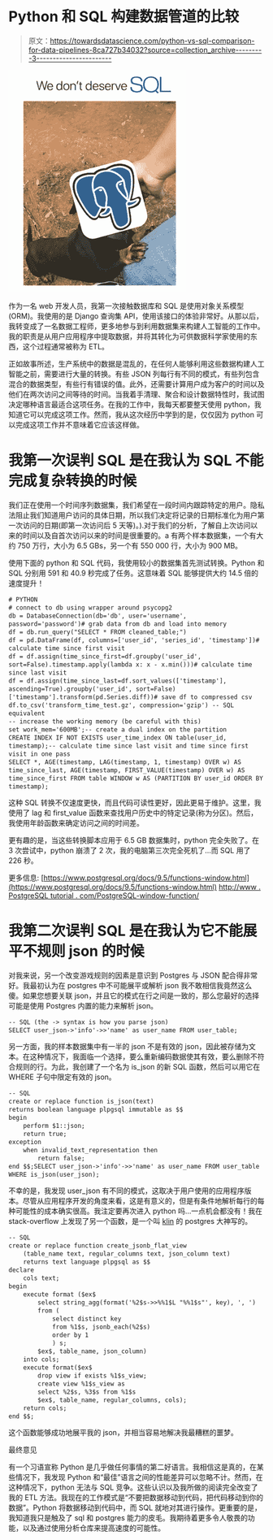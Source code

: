 # Python 和 SQL 构建数据管道的比较

> 原文：<https://towardsdatascience.com/python-vs-sql-comparison-for-data-pipelines-8ca727b34032?source=collection_archive---------3----------------------->

![](img/0129f726e45f74072f67bd6574039245.png)

作为一名 web 开发人员，我第一次接触数据库和 SQL 是使用对象关系模型(ORM)。我使用的是 Django 查询集 API，使用该接口的体验非常好。从那以后，我转变成了一名数据工程师，更多地参与到利用数据集来构建人工智能的工作中。我的职责是从用户应用程序中提取数据，并将其转化为可供数据科学家使用的东西，这个过程通常被称为 ETL。

正如故事所述，生产系统中的数据是混乱的，在任何人能够利用这些数据构建人工智能之前，需要进行大量的转换。有些 JSON 列每行有不同的模式，有些列包含混合的数据类型，有些行有错误的值。此外，还需要计算用户成为客户的时间以及他们在两次访问之间等待的时间。当我着手清理、聚合和设计数据特性时，我试图决定哪种语言最适合这项任务。在我的工作中，我每天都要整天使用 python，我知道它可以完成这项工作。然而，我从这次经历中学到的是，仅仅因为 python 可以完成这项工作并不意味着它应该这样做。

# 我第一次误判 SQL 是在我认为 SQL 不能完成复杂转换的时候

我们正在使用一个时间序列数据集，我们希望在一段时间内跟踪特定的用户。隐私法阻止我们知道用户访问的具体日期，所以我们决定将记录的日期标准化为用户第一次访问的日期(即第一次访问后 5 天等)。).对于我们的分析，了解自上次访问以来的时间以及自首次访问以来的时间是很重要的。a 有两个样本数据集，一个有大约 750 万行，大小为 6.5 GBs，另一个有 550 000 行，大小为 900 MB。

使用下面的 python 和 SQL 代码，我使用较小的数据集首先测试转换。Python 和 SQL 分别用 591 和 40.9 秒完成了任务。这意味着 SQL 能够提供大约 14.5 倍的速度提升！

```
# PYTHON
# connect to db using wrapper around psycopg2
db = DatabaseConnection(db='db', user='username', password='password')# grab data from db and load into memory
df = db.run_query("SELECT * FROM cleaned_table;")
df = pd.DataFrame(df, columns=['user_id', 'series_id', 'timestamp'])# calculate time since first visit
df = df.assign(time_since_first=df.groupby('user_id', sort=False).timestamp.apply(lambda x: x - x.min()))# calculate time since last visit
df = df.assign(time_since_last=df.sort_values(['timestamp'], ascending=True).groupby('user_id', sort=False)['timestamp'].transform(pd.Series.diff))# save df to compressed csv
df.to_csv('transform_time_test.gz', compression='gzip') -- SQL equivalent
-- increase the working memory (be careful with this)
set work_mem='600MB';-- create a dual index on the partition
CREATE INDEX IF NOT EXISTS user_time_index ON table(user_id, timestamp);-- calculate time since last visit and time since first visit in one pass 
SELECT *, AGE(timestamp, LAG(timestamp, 1, timestamp) OVER w) AS time_since_last, AGE(timestamp, FIRST_VALUE(timestamp) OVER w) AS time_since_first FROM table WINDOW w AS (PARTITION BY user_id ORDER BY timestamp);
```

这种 SQL 转换不仅速度更快，而且代码可读性更好，因此更易于维护。这里，我使用了 lag 和 first_value 函数来查找用户历史中的特定记录(称为分区)。然后，我使用年龄函数来确定访问之间的时间差。

更有趣的是，当这些转换脚本应用于 6.5 GB 数据集时，python 完全失败了。在 3 次尝试中，python 崩溃了 2 次，我的电脑第三次完全死机了…而 SQL 用了 226 秒。

更多信息:
[https://www.postgresql.org/docs/9.5/functions-window.html](https://www.postgresql.org/docs/9.5/functions-window.html)
[http://www . PostgreSQL tutorial . com/PostgreSQL-window-function/](http://www.postgresqltutorial.com/postgresql-window-function/)

# 我第二次误判 SQL 是在我认为它不能展平不规则 json 的时候

对我来说，另一个改变游戏规则的因素是意识到 Postgres 与 JSON 配合得非常好。我最初认为在 postgres 中不可能展平或解析 json 我不敢相信我竟然这么傻。如果您想要关联 json，并且它的模式在行之间是一致的，那么您最好的选择可能是使用 Postgres 内置的能力来解析 json。

```
-- SQL (the -> syntax is how you parse json)
SELECT user_json->'info'->>'name' as user_name FROM user_table;
```

另一方面，我的样本数据集中有一半的 json 不是有效的 json，因此被存储为文本。在这种情况下，我面临一个选择，要么重新编码数据使其有效，要么删除不符合规则的行。为此，我创建了一个名为 is_json 的新 SQL 函数，然后可以用它在 WHERE 子句中限定有效的 json。

```
-- SQL
create or replace function is_json(text)
returns boolean language plpgsql immutable as $$
begin
    perform $1::json;
    return true;
exception
    when invalid_text_representation then 
        return false;
end $$;SELECT user_json->'info'->>'name' as user_name FROM user_table WHERE is_json(user_json);
```

不幸的是，我发现 user_json 有不同的模式，这取决于用户使用的应用程序版本。尽管从应用程序开发的角度来看，这是有意义的，但是有条件地解析每行的每种可能性的成本确实很高。我注定要再次进入 python 吗…一点机会都没有！我在 stack-overflow 上发现了另一个函数，是一个叫 [klin](https://stackoverflow.com/users/1995738/klin) 的 postgres 大神写的。

```
-- SQL
create or replace function create_jsonb_flat_view
    (table_name text, regular_columns text, json_column text)
    returns text language plpgsql as $$
declare
    cols text;
begin
    execute format ($ex$
        select string_agg(format('%2$s->>%%1$L "%%1$s"', key), ', ')
        from (
            select distinct key
            from %1$s, jsonb_each(%2$s)
            order by 1
            ) s;
        $ex$, table_name, json_column)
    into cols;
    execute format($ex$
        drop view if exists %1$s_view;
        create view %1$s_view as 
        select %2$s, %3$s from %1$s
        $ex$, table_name, regular_columns, cols);
    return cols;
end $$;
```

这个函数能够成功地展平我的 json，并相当容易地解决我最糟糕的噩梦。

最终意见

有一个习语宣称 Python 是几乎做任何事情的第二好语言。我相信这是真的，在某些情况下，我发现 Python 和“最佳”语言之间的性能差异可以忽略不计。然而，在这种情况下，python 无法与 SQL 竞争。这些认识以及我所做的阅读完全改变了我的 ETL 方法。我现在的工作模式是“不要把数据移动到代码，把代码移动到你的数据”。Python 将数据移动到代码中，而 SQL 就地对其进行操作。更重要的是，我知道我只是触及了 sql 和 postgres 能力的皮毛。我期待着更多令人敬畏的功能，以及通过使用分析仓库来提高速度的可能性。